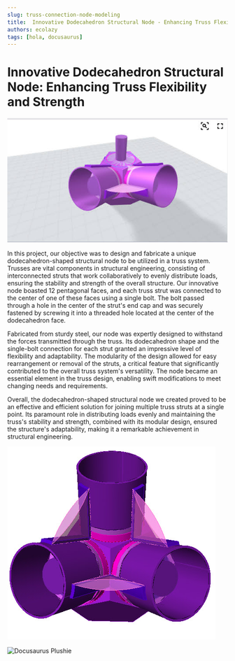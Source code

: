```yaml
---
slug: truss-connection-node-modeling
title:  Innovative Dodecahedron Structural Node - Enhancing Truss Flexibility and Strength
authors: ecolazy
tags: [hola, docusaurus]
---
```


# Innovative Dodecahedron Structural Node: Enhancing Truss Flexibility and Strength
![Docusaurus Plushie](/img/truss-3.png)


In this project, our objective was to design and fabricate a unique dodecahedron-shaped structural node to be utilized in a truss system. Trusses are vital components in structural engineering, consisting of interconnected struts that work collaboratively to evenly distribute loads, ensuring the stability and strength of the overall structure. Our innovative node boasted 12 pentagonal faces, and each truss strut was connected to the center of one of these faces using a single bolt. The bolt passed through a hole in the center of the strut's end cap and was securely fastened by screwing it into a threaded hole located at the center of the dodecahedron face.

Fabricated from sturdy steel, our node was expertly designed to withstand the forces transmitted through the truss. Its dodecahedron shape and the single-bolt connection for each strut granted an impressive level of flexibility and adaptability. The modularity of the design allowed for easy rearrangement or removal of the struts, a critical feature that significantly contributed to the overall truss system's versatility. The node became an essential element in the truss design, enabling swift modifications to meet changing needs and requirements.

Overall, the dodecahedron-shaped structural node we created proved to be an effective and efficient solution for joining multiple truss struts at a single point. Its paramount role in distributing loads evenly and maintaining the truss's stability and strength, combined with its modular design, ensured the structure's adaptability, making it a remarkable achievement in structural engineering.







![Docusaurus Plushie](/img/truss-1.jpg)

![Docusaurus Plushie](/img/truss-2.jpg)
